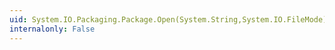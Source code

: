 ```yaml
---
uid: System.IO.Packaging.Package.Open(System.String,System.IO.FileMode)
internalonly: False
---
```

